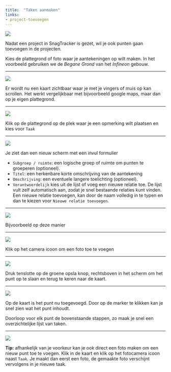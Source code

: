 ```yaml
---
title:  "Taken aanmaken"
links:
- project-toevoegen
---
```


![](/assets/img/201603061403-827ae61ca85053072e773acd8632fa94.png)

Nadat een project in SnagTracker is gezet, wil je ook punten gaan toevoegen in de projecten.

Kies de plattegrond of foto waar je aantekeningen op wilt maken. In het voorbeeld gebruiken we de *Begane Grond* van het *Infineon* gebouw.

---------------------------------------
![](/assets/img/201603061414-d62d0ee983307af4a72efeee49200544.png)

Er wordt nu een kaart zichtbaar waar je met je vingers of muis op kan scrollen. Het werkt vergelijkbaar met bijvoorbeeld google maps, maar dan op je eigen plattegrond.

---------------------------------------
![](/assets/img/201604081615-5b0e230a9768142001590ca486e31311.png)

Klik op de plattegrond op de plek waar je een opmerking wilt plaatsen en kies voor `Taak`

---------------------------------------
![](/assets/img/201604151152-fa581cf4fe233d9f773936486bb3420f.png)

Je ziet dan een nieuw scherm met een invul formulier

 - `Subgroep / ruimte`: een logische groep of ruimte om punten te groeperen (optioneel).
 - `Titel`: een herkenbare korte omschrijving van de aantekening
 - `Omschrijving`: een eventuele langere toelichting (optioneel).
 - `Verantwoordelijk` kies uit de lijst of voeg een nieuwe relatie toe. De lijst vult zelf automatisch aan, zodat je snel bestaande relaties kunt vinden. Een nieuwe relatie toevoegen, kan door de naam volledig in te typen en dan te kiezen voor `Nieuwe relatie toevoegen`.

---------------------------------------
![](/assets/img/201604151203-3b9dfddc50a298dceaa46295365043a4.png)

Bijvoorbeeld op deze manier

---------------------------------------
![](/assets/img/201603061426-54e38b61a5b241294159b774bf4ea806.png)

Klik op het camera icoon om een foto toe te voegen

---------------------------------------
![](/assets/img/201603061430-339f3a8e0241c32c189601a066344816.png)

Druk tenslotte op de groene opsla knop, rechtsboven in het scherm om het punt op te slaan en terug te keren naar de kaart.

---------------------------------------
![](/assets/img/201604151221-1d7487d5dc4024f68d910f6226f1a876.png)


Op de kaart is het punt nu toegevoegd. Door op de marker te klikken kan je snel zien wat het punt inhoudt.

Doorloop voor elk punt de bovenstaande stappen, zo maak je snel een overzichtelijke lijst van taken.

---------------------------------------
![](/assets/img/201604151223-f8891e44823b331f4577a7a038b96730.png)


**Tip:** afhankelijk van je voorkeur kan je ook direct een foto maken om een nieuw punt toe te voegen. Klik in de kaart en klik op het fotocamera icoon naast `Taak`. Je maakt dan eerst een foto, de gemaakte foto verschijnt vervolgens in je nieuwe taak.
